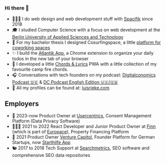 ### Hi there 👋

- 🙇🏻‍♂️ I do web design and web development stuff with [Spacifik](https://spacifik.de/) since 2018
- 🎓 I studied Computer Science with a focus on web development at the [Berlin University of Applied Sciences and Technology](https://www.bht-berlin.de/b-mi)
- 🌊 For my bachelor thesis I designed Cosurfingspace, a little [platform for coworking spaces](https://www.cosurfingspace.com/)
- ✨ I build the [Atlantik App](http://atlantik.app/), a Chrome extension to organize your daily todos in the new tab of your browser
- 🎸 I developed a little [Chords & Lyrics](https://chordsandlyrics.app/) PWA with a little collection of my favourite camp fire chords.
- 🎧 Conversations with tech founders on my podcast: [Digitalconomics Podcast 🇩🇪](https://digitalconomics.de/podcast/) & [DC Podcast English Edition 🇺🇸/🇬🇧](https://digitalconomics.de/digitalconomics-podcast-english-edition/)
- 🍻 All my profiles can be found at: [luisrieke.com](https://luisrieke.com/)

## Employers

- 🍪 2023-now Product Owner at [Usercentrics](https://usercentrics.com/), Consent Management Platform (Data Privacy Software) 
- 🧑🏻‍💻 2021 to 2022 React Developer and Junior Product Owner at [Finn](https://meinfinn.de/) (which is part of [Europace](https://europace.de/)), Property Financing Platform
- 🌱 2021 Product Owner [Venture Capitol](https://venturecapitol.de/), Founder Platform for German Startups, now [Starthilfe App](https://starthilfe.app/)
- 🐿️ 2017 to 2018 Tech Support at [Searchmetrics](https://www.searchmetrics.com/), SEO software and comprehensive SEO data repositories
